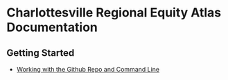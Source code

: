 # Charlottesville Regional Equity Atlas Documentation

## Getting Started

* [Working with the Github Repo and Command Line](command-line.md)